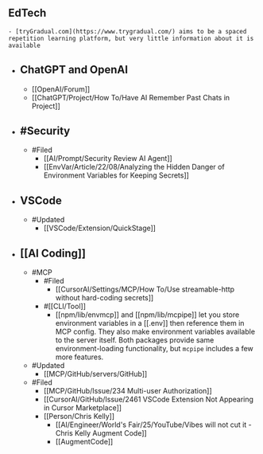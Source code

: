 ## EdTech
	- [tryGradual.com](https://www.trygradual.com/) aims to be a spaced repetition learning platform, but very little information about it is available
- ## ChatGPT and OpenAI
	- [[OpenAI/Forum]]
	- [[ChatGPT/Project/How To/Have AI Remember Past Chats in Project]]
- ## #Security
	- #Filed
		- [[AI/Prompt/Security Review AI Agent]]
		- [[EnvVar/Article/22/08/Analyzing the Hidden Danger of Environment Variables for Keeping Secrets]]
- ## VSCode
	- #Updated
		- [[VSCode/Extension/QuickStage]]
- ## [[AI Coding]]
	- #MCP
		- #Filed
			- [[CursorAI/Settings/MCP/How To/Use streamable-http without hard-coding secrets]]
		- #[[CLI/Tool]]
			- [[npm/lib/envmcp]] and [[npm/lib/mcpipe]] let you store environment variables in a [[.env]] then reference them in MCP config. They also make environment variables available to the server itself. Both packages provide same environment-loading functionality, but `mcpipe` includes a few more features.
	- #Updated
		- [[MCP/GitHub/servers/GitHub]]
	- #Filed
		- [[MCP/GitHub/Issue/234 Multi-user Authorization]]
		- [[CursorAI/GitHub/Issue/2461 VSCode Extension Not Appearing in Cursor Marketplace]]
		- [[Person/Chris Kelly]]
			- [[AI/Engineer/World's Fair/25/YouTube/Vibes will not cut it - Chris Kelly Augment Code]]
			- [[AugmentCode]]